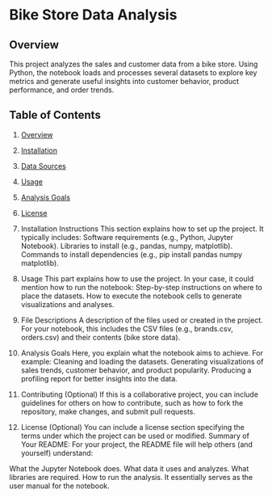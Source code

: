 # Bike Store Data Analysis

## Overview
This project analyzes the sales and customer data from a bike store. Using Python, the notebook loads and processes several datasets to explore key metrics and generate useful insights into customer behavior, product performance, and order trends.

## Table of Contents
1. [Overview](#overview)
2. [Installation](#installation)
3. [Data Sources](#data-sources)
4. [Usage](#usage)
5. [Analysis Goals](#analysis-goals)
6. [License](#license)

3. Installation Instructions
This section explains how to set up the project. It typically includes:
Software requirements (e.g., Python, Jupyter Notebook).
Libraries to install (e.g., pandas, numpy, matplotlib).
Commands to install dependencies (e.g., pip install pandas numpy matplotlib).
4. Usage
This part explains how to use the project. In your case, it could mention how to run the notebook:
Step-by-step instructions on where to place the datasets.
How to execute the notebook cells to generate visualizations and analyses.
5. File Descriptions
A description of the files used or created in the project. For your notebook, this includes the CSV files (e.g., brands.csv, orders.csv) and their contents (bike store data).
6. Analysis Goals
Here, you explain what the notebook aims to achieve. For example:
Cleaning and loading the datasets.
Generating visualizations of sales trends, customer behavior, and product popularity.
Producing a profiling report for better insights into the data.
7. Contributing (Optional)
If this is a collaborative project, you can include guidelines for others on how to contribute, such as how to fork the repository, make changes, and submit pull requests.
8. License (Optional)
You can include a license section specifying the terms under which the project can be used or modified.
Summary of Your README:
For your project, the README file will help others (and yourself) understand:

What the Jupyter Notebook does.
What data it uses and analyzes.
What libraries are required.
How to run the analysis. It essentially serves as the user manual for the notebook.
